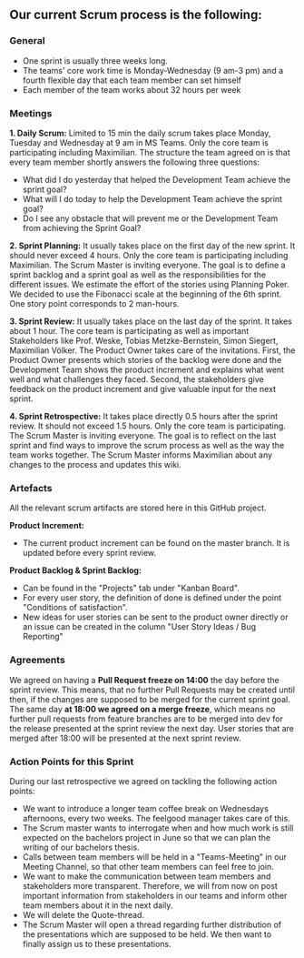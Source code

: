 ## Our current Scrum process is the following:

### General
- One sprint is usually three weeks long.
- The teams' core work time is Monday-Wednesday (9 am-3 pm) and a fourth flexible day that each team member can set himself
- Each member of the team works about 32 hours per week

### Meetings

**1. Daily Scrum:**
Limited to 15 min the daily scrum takes place Monday, Tuesday and Wednesday at 9 am in MS Teams.
Only the core team is participating including Maximilian.
The structure the team agreed on is that every team member shortly answers the following three questions:
* What did I do yesterday that helped the Development Team achieve the sprint goal?
* What will I do today to help the Development Team achieve the sprint goal?
* Do I see any obstacle that will prevent me or the Development Team from achieving the Sprint Goal?

**2. Sprint Planning:**
It usually takes place on the first day of the new sprint. It should never exceed 4 hours.
Only the core team is participating including Maximilian. The Scrum Master is inviting everyone. The goal is to define a sprint backlog and a sprint goal as well as the responsibilities for the different issues. We estimate the effort of the stories using Planning Poker. We decided to use the Fibonacci scale at the beginning of the 6th sprint. One story point corresponds to 2 man-hours.

**3. Sprint Review:**
It usually takes place on the last day of the sprint. It takes about 1 hour.
The core team is participating as well as important Stakeholders like Prof. Weske, Tobias Metzke-Bernstein, Simon Siegert, Maximilian Völker. The Product Owner takes care of the invitations.
First, the Product Owner presents which stories of the backlog were done and the Development Team shows the product increment and explains what went well and what challenges they faced. Second, the stakeholders give feedback on the product increment and give valuable input for the next sprint.

**4. Sprint Retrospective:**
It takes place directly 0.5 hours after the sprint review. It should not exceed 1.5 hours. Only the core team is participating.
The Scrum Master is inviting everyone. The goal is to reflect on the last sprint and find ways to improve the scrum process as well as the way the team works together. The Scrum Master informs Maximilian about any changes to the process and updates this wiki.

### Artefacts
All the relevant scrum artifacts are stored here in this GitHub project.

**Product Increment:**
* The current product increment can be found on the master branch. It is updated before every sprint review.

**Product Backlog & Sprint Backlog:**
* Can be found in the "Projects" tab under "Kanban Board".
* For every user story, the definition of done is defined under the point "Conditions of satisfaction".
* New ideas for user stories can be sent to the product owner directly or an issue can be created in the column "User Story Ideas / Bug Reporting" 


### Agreements

We agreed on having a **Pull Request freeze on 14:00** the day before the sprint review. This means, that no further Pull Requests may be created until then, if the changes are supposed to be merged for the current sprint goal. The same day **at 18:00 we agreed on a merge freeze**, which means no further pull requests from feature branches are to be merged into dev for the release presented at the sprint review the next day. User stories that are merged after 18:00 will be presented at the next sprint review.

### Action Points for this Sprint

During our last retrospective we agreed on tackling the following action points:
* We want to introduce a longer team coffee break on Wednesdays afternoons, every two weeks. The feelgood manager takes care of this.
* The Scrum master wants to interrogate when and how much work is still expected on the bachelors project in June so that we can plan the writing of our bachelors thesis.
* Calls between team members will be held in a "Teams-Meeting" in our Meeting Channel, so that other team members can feel free to join.
* We want to make the communication between team members and stakeholders more transparent. Therefore, we will from now on post important information from stakeholders in our teams and inform other team members about it in the next daily.
* We will delete the Quote-thread.
* The Scrum Master will open a thread regarding further distribution of the presentations which are supposed to be held. We then want to finally assign us to these presentations.
